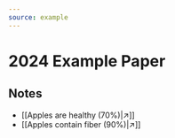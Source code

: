 ```yaml
---
source: example
---
```

# 2024 Example Paper

## Notes
- [[Apples are healthy (70%)|↗️]]
- [[Apples contain fiber (90%)|↗️]]
